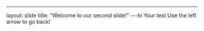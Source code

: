 
---
layout: slide
title: “Welcome to our second slide!”
---hi
Your test
Use the left arrow to go back!
